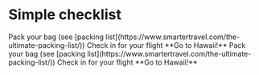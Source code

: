 # Simple checklist

<tabs>

<tab title='Result in browser' >
<simple-checklist>
<step>Pack your bag (see [packing list](https://www.smartertravel.com/the-ultimate-packing-list/))</step>
<step>Check in for your flight</step>
<step>**Go to Hawaii!**</step>
</simple-checklist>
</tab>

<tab title='Markup in .md file' >
<code-block language="markdown">
<simple-checklist>
<step>Pack your bag (see [packing list](https://www.smartertravel.com/the-ultimate-packing-list/))</step>
<step>Check in for your flight</step>
<step>**Go to Hawaii!**</step>
</simple-checklist>
</code-block>
</tab>

</tabs>